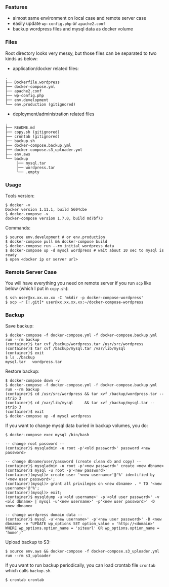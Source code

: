 ### Features

- almost same environment on local case and remote server case
- easily update `wp-config.php` or `apache2.conf`
- backup wordpress files and mysql data as docker volume

### Files

Root directory looks very messy, but those files can be separated to two kinds as below:

- application/docker related files:

```
.
├── Dockerfile.wordpress
├── docker-compose.yml
├── apache2.conf
├── wp-config.php
├── env.development
└── env.production (gitignored)
```

- deployment/administration related files

```
.
├── README.md
├── copy.sh (gitignored)
├── crontab (gitignored)
├── backup.sh
├── docker-compose.backup.yml
├── docker-compose.s3_uploader.yml
├── env.aws
└── backup
     ├── mysql.tar
     ├── wordpress.tar
     └── .empty
```

### Usage

Tools version:

```
$ docker -v
Docker version 1.11.1, build 5604cbe
$ docker-compose -v
docker-compose version 1.7.0, build 0d7bf73
```

Commands:

```
$ source env.development # or env.production
$ docker-compose pull && docker-compose build
$ docker-compose run --rm initial_wordpress_data
$ docker-compose up -d mysql wordpress # wait about 10 sec to mysql is ready
$ open <docker ip or server url>
```

### Remote Server Case

You will have everything you need on remote server if you run `scp` like below (which I put in `copy.sh`):

```
$ ssh user@xx.xx.xx.xx -C 'mkdir -p docker-compose-wordpress'
$ scp -r [!.git]* user@xx.xx.xx.xx:~/docker-compose-wordpress
```

### Backup

Save backup:

```
$ docker-compose -f docker-compose.yml -f docker-compose.backup.yml run --rm backup
(container)$ tar cvf /backup/wordpress.tar /usr/src/wordpress
(container)$ tar cvf /backup/mysql.tar /var/lib/mysql
(container)$ exit
$ ls ./backup
mysql.tar	wordpress.tar
```

Restore backup:

```
$ docker-compose down -v
$ docker-compose -f docker-compose.yml -f docker-compose.backup.yml run --rm backup
(container)$ cd /usr/src/wordpress && tar xvf /backup/wordpress.tar --strip 3
(container)$ cd /var/lib/mysql     && tar xvf /backup/mysql.tar --strip 3
(container)$ exit
$ docker-compose up -d mysql wordpress
```

If you want to change mysql data buried in backup volumes, you do:

```
$ docker-compose exec mysql /bin/bash

-- change root password --
(container)$ mysqladmin -u root -p'<old password>' password <new password>

-- change dbname/user/password (create clean db and copy) --
(container)$ mysqladmin -u root -p'<new password>' create <new dbname>
(container)$ mysql -u root -p'<new password>'
(container)(mysql)> create user '<new username>'@'%' identified by '<new user password>';
(container)(mysql)> grant all privileges on <new dbname> . * TO '<new username>'@'%';
(container)(mysql)> exit;
(container)$ mysqldump -u'<old username>' -p'<old user password>' -v <old dbname> | mysql -u'<new username>' -p'<new user password>' -D <new dbname>

-- change wordpress domain data --
(container)$ mysql -u'<new username>' -p'<new user password>' -D <new dbname> -e "UPDATE wp_options SET option_value = 'http://<domain>' WHERE wp_options.option_name = 'siteurl' OR wp_options.option_name = 'home';"
```

Upload backup to S3:

```
$ source env.aws && docker-compose -f docker-compose.s3_uploader.yml run --rm s3_uploader
```

If you want to run backup periodically, you can load crontab file `crontab` which calls `backup.sh`.

```
$ crontab crontab
```

